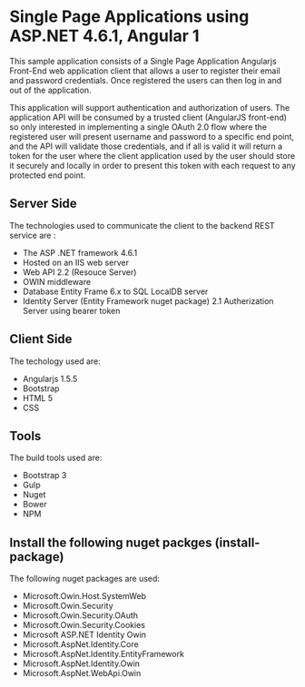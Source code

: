 <h1>Single Page Applications using ASP.NET 4.6.1, Angular 1</h1>

<p>
This sample application consists of a Single Page Application Angularjs Front-End web application client that allows a user to register their
email and password credentials. Once registered the users can then log in and out of the application.

This application will support authentication and authorization of users. The application API
will be consumed by a trusted client (AngularJS front-end) so only interested in implementing a 
single OAuth 2.0 flow where the registered user will present username and password to a specific end point, 
and the API will validate those credentials, and if all is valid it will return a token for the user where the client
application used by the user should store it securely and locally in order to present this token with each request to any protected end point.
</p>
<h2> Server Side</h2>
The technologies used to communicate the client to the backend REST service are :
	<ul> 
		<li>The ASP .NET framework 4.6.1</li>
		<li> Hosted on an IIS web server</li>
		<li> Web API 2.2  (Resouce Server)</li>
		<li> OWIN middleware </li>
		<li> Database Entity Frame 6.x to SQL LocalDB server</li>
		<li> Identity Server (Entity Framework nuget package) 2.1 Autherization Server using bearer token </li>
  </ul>

<h2> Client Side</h2>
The techology used are:
	<ul>
		<li>Angularjs 1.5.5</li>
		<li>Bootstrap</li>
		<li>HTML 5</li>
		<li>CSS</li>
	</ul>
<h2>Tools</h2>
The build tools used are:
	<ul>
		<li>Bootstrap 3</li>		
		<li>Gulp</li>
		<li>Nuget</li>
		<li>Bower</li>
		<li>NPM</li>
	</ul>
  
 <h2> Install the following nuget packges (install-package)</h2>
  The following nuget packages are used:
  	<ul>
	  <li> Microsoft.Owin.Host.SystemWeb</li>
	  <li> Microsoft.Owin.Security</li>
	  <li> Microsoft.Owin.Security.OAuth</li>
	  <li> Microsoft.Owin.Security.Cookies</li>
	  <li> Microsoft ASP.NET Identity Owin</li>
	  <li> Microsoft.AspNet.Identity.Core</li>
	  <li> Microsoft.AspNet.Identity.EntityFramework</li>
	  <li> Microsoft.AspNet.Identity.Owin</li>
	  <li> Microsoft.AspNet.WebApi.Owin</li>
  </ul>
